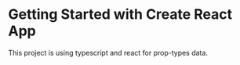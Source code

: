 # Getting Started with Create React App

This project is using typescript and react for prop-types data.
